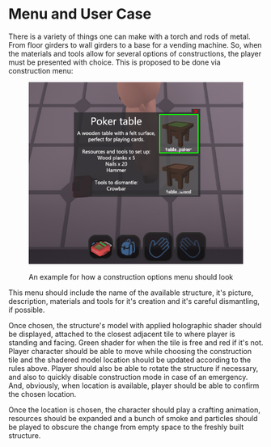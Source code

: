 # Menu and User Case

There is a variety of things one can make with a torch and rods of metal. From floor girders to wall girders to a base for a vending machine. So, when the materials and tools allow for several options of constructions, the player must be presented with choice. This is proposed to be done via construction menu:

<figure><img src="../../.gitbook/assets/image (9).png" alt=""><figcaption><p>An example for how a construction options menu should look</p></figcaption></figure>

This menu should include the name of the available structure, it's picture, description, materials and tools for it's creation and it's careful dismantling, if possible.

Once chosen, the structure's model with applied holographic shader should be displayed, attached to the closest adjacent tile to where player is standing and facing. Green shader for when the tile is free and red if it's not. Player character should be able to move while choosing the construction tile and the shadered model location should be updated according to the rules above. Player should also be able to rotate the structure if necessary, and also to quickly disable construction mode in case of an emergency. And, obviously, when location is available, player should be able to confirm the chosen location.

Once the location is chosen, the character should play a crafting animation, resources should be expanded and a bunch of smoke and particles should be played to obscure the change from empty space to the freshly built structure.
